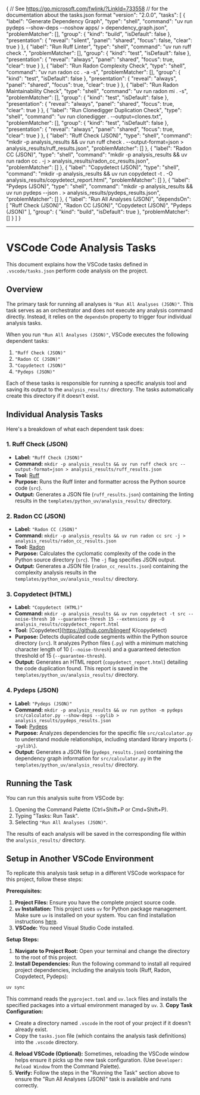 {
// See https://go.microsoft.com/fwlink/?LinkId=733558
// for the documentation about the tasks.json format
"version": "2.0.0",
"tasks": [
{
"label": "Generate Dependency Graph",
"type": "shell",
"command": "uv run pydeps --show-deps --noshow apps/ > dependency_graph.json",
"problemMatcher": [],
"group": {
"kind": "build",
"isDefault": false
},
"presentation": {
"reveal": "silent",
"panel": "shared",
"focus": false,
"clear": true
}
},
{
"label": "Run Ruff Linter",
"type": "shell",
"command": "uv run ruff check .",
"problemMatcher": [],
"group": {
"kind": "test",
"isDefault": false
},
"presentation": {
"reveal": "always",
"panel": "shared",
"focus": true,
"clear": true
}
},
{
"label": "Run Radon Complexity Check",
"type": "shell",
"command": "uv run radon cc . -a -s",
"problemMatcher": [],
"group": {
"kind": "test",
"isDefault": false
},
"presentation": {
"reveal": "always",
"panel": "shared",
"focus": true,
"clear": true
}
},
{
"label": "Run Radon Maintainability Check",
"type": "shell",
"command": "uv run radon mi . -s",
"problemMatcher": [],
"group": {
"kind": "test",
"isDefault": false
},
"presentation": {
"reveal": "always",
"panel": "shared",
"focus": true,
"clear": true
}
},
{
"label": "Run Clonedigger Duplication Check",
"type": "shell",
"command": "uv run clonedigger . --output=clones.txt",
"problemMatcher": [],
"group": {
"kind": "test",
"isDefault": false
},
"presentation": {
"reveal": "always",
"panel": "shared",
"focus": true,
"clear": true
}
},
{
"label": "Ruff Check (JSON)",
"type": "shell",
"command": "mkdir -p analysis_results && uv run ruff check . --output-format=json > analysis_results/ruff_results.json",
"problemMatcher": []
},
{
"label": "Radon CC (JSON)",
"type": "shell",
"command": "mkdir -p analysis_results && uv run radon cc . -j > analysis_results/radon_cc_results.json",
"problemMatcher": []
},
{
"label": "Copydetect (JSON)",
"type": "shell",
"command": "mkdir -p analysis_results && uv run copydetect -t . -O analysis_results/copydetect_report.html",
"problemMatcher": []
},
{
"label": "Pydeps (JSON)",
"type": "shell",
"command": "mkdir -p analysis_results && uv run pydeps --json . > analysis_results/pydeps_results.json",
"problemMatcher": []
},
{
"label": "Run All Analyses (JSON)",
"dependsOn": [
"Ruff Check (JSON)",
"Radon CC (JSON)",
"Copydetect (JSON)",
"Pydeps (JSON)"
],
"group": {
"kind": "build",
"isDefault": true
},
"problemMatcher": []
}
]
}

---

# VSCode Code Analysis Tasks

This document explains how the VSCode tasks defined in `.vscode/tasks.json` perform code analysis on the project.

## Overview

The primary task for running all analyses is `"Run All Analyses (JSON)"`. This task serves as an orchestrator and does not execute any analysis command directly. Instead, it relies on the `dependsOn` property to trigger four individual analysis tasks.

When you run `"Run All Analyses (JSON)"`, VSCode executes the following dependent tasks:

1.  `"Ruff Check (JSON)"`
2.  `"Radon CC (JSON)"`
3.  `"Copydetect (JSON)"`
4.  `"Pydeps (JSON)"`

Each of these tasks is responsible for running a specific analysis tool and saving its output to the `analysis_results/` directory. The tasks automatically create this directory if it doesn't exist.

## Individual Analysis Tasks

Here's a breakdown of what each dependent task does:

### 1. Ruff Check (JSON)

- **Label:** `"Ruff Check (JSON)"`
- **Command:** `mkdir -p analysis_results && uv run ruff check src --output-format=json > analysis_results/ruff_results.json`
- **Tool:** [Ruff](https://beta.ruff.rs/docs/)
- **Purpose:** Runs the Ruff linter and formatter across the Python source code (`src`).
- **Output:** Generates a JSON file (`ruff_results.json`) containing the linting results in the `templates/python_uv/analysis_results/` directory.

### 2. Radon CC (JSON)

- **Label:** `"Radon CC (JSON)"`
- **Command:** `mkdir -p analysis_results && uv run radon cc src -j > analysis_results/radon_cc_results.json`
- **Tool:** [Radon](https://radon.readthedocs.io/en/latest/)
- **Purpose:** Calculates the cyclomatic complexity of the code in the Python source directory (`src`). The `-j` flag specifies JSON output.
- **Output:** Generates a JSON file (`radon_cc_results.json`) containing the complexity analysis results in the `templates/python_uv/analysis_results/` directory.

### 3. Copydetect (HTML)

- **Label:** `"Copydetect (HTML)"`
- **Command:** `mkdir -p analysis_results && uv run copydetect -t src --noise-thresh 10 --guarantee-thresh 15 --extensions py -O analysis_results/copydetect_report.html`
- **Tool:** [Copydetect](https://github.com/blingenf K/copydetect)
- **Purpose:** Detects duplicated code segments within the Python source directory (`src`). It analyzes Python files (`.py`) with a minimum matching character length of 10 (`--noise-thresh`) and a guaranteed detection threshold of 15 (`--guarantee-thresh`).
- **Output:** Generates an HTML report (`copydetect_report.html`) detailing the code duplication found. This report is saved in the `templates/python_uv/analysis_results/` directory.

### 4. Pydeps (JSON)

- **Label:** `"Pydeps (JSON)"`
- **Command:** `mkdir -p analysis_results && uv run python -m pydeps src/calculator.py --show-deps --pylib > analysis_results/pydeps_results.json`
- **Tool:** [Pydeps](https://github.com/thebjorn/pydeps)
- **Purpose:** Analyzes dependencies for the specific file `src/calculator.py` to understand module relationships, including standard library imports (`--pylib\`).
- **Output:** Generates a JSON file (`pydeps_results.json`) containing the dependency graph information for `src/calculator.py` in the `templates/python_uv/analysis_results/` directory.

## Running the Task

You can run this analysis suite from VSCode by:

1.  Opening the Command Palette (Ctrl+Shift+P or Cmd+Shift+P).
2.  Typing "Tasks: Run Task".
3.  Selecting `"Run All Analyses (JSON)"`.

The results of each analysis will be saved in the corresponding file within the `analysis_results/` directory.

## Setup in Another VSCode Environment

To replicate this analysis task setup in a different VSCode workspace for this project, follow these steps:

**Prerequisites:**

1.  **Project Files:** Ensure you have the complete project source code.
2.  **`uv` Installation:** This project uses `uv` for Python package management. Make sure `uv` is installed on your system. You can find installation instructions [here](https://github.com/astral-sh/uv#installation).
3.  **VSCode:** You need Visual Studio Code installed.

**Setup Steps:**

1.  **Navigate to Project Root:** Open your terminal and change the directory to the root of this project.
2.  **Install Dependencies:** Run the following command to install all required project dependencies, including the analysis tools (Ruff, Radon, Copydetect, Pydeps):

```bash
uv sync
```

This command reads the `pyproject.toml` and `uv.lock` files and installs the specified packages into a virtual environment managed by `uv`. 3. **Copy Task Configuration:**

- Create a directory named `.vscode` in the root of your project if it doesn't already exist.
- Copy the `tasks.json` file (which contains the analysis task definitions) into the `.vscode` directory.

4.  **Reload VSCode (Optional):** Sometimes, reloading the VSCode window helps ensure it picks up the new task configuration. (Use `Developer: Reload Window` from the Command Palette).
5.  **Verify:** Follow the steps in the "Running the Task" section above to ensure the \"Run All Analyses (JSON)\" task is available and runs correctly.
